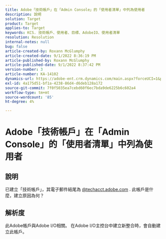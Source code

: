 ```yaml
---
title: Adobe「技術帳戶」在「Admin Console」的「使用者清單」中列為使用者
description: 說明
solution: Target
product: Target
applies-to: Target
keywords: KCS. 技術帳戶、使用者、目標、AdobeIO、使用者清單
resolution: Resolution
internal-notes: null
bug: false
article-created-by: Roxann McGlumphy
article-created-date: 9/1/2022 8:36:19 PM
article-published-by: Roxann McGlumphy
article-published-date: 9/1/2022 8:37:42 PM
version-number: 3
article-number: KA-14102
dynamics-url: https://adobe-ent.crm.dynamics.com/main.aspx?forceUCI=1&pagetype=entityrecord&etn=knowledgearticle&id=31fe9eb6-352a-ed11-9db1-002248086a27
exl-id: 4a175d51-bf1a-4238-86d4-d6deb128a172
source-git-commit: 7f0f5035ea7cebd60f6ec7bda9de6225b6c602a4
workflow-type: tm+mt
source-wordcount: '85'
ht-degree: 4%

---
```


# Adobe「技術帳戶」在「Admin Console」的「使用者清單」中列為使用者

## 說明


已建立「技術帳戶」，其電子郵件結尾為 [@techacct.adobe.com](http://techacct.adobe.com) . 此帳戶是什麼，建立原因為何？


## 解析度


此Adobe帳戶與Adobe I/O相關。 在Adobe I/O主控台中建立新整合時，會自動建立此帳戶。
